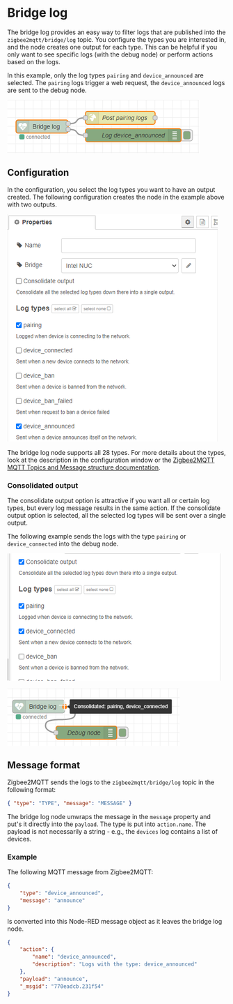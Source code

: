 # Bridge log

The bridge log provides an easy way to filter logs that are published into the 
`zigbee2mqtt/bridge/log` topic. You configure the types you are interested in, and the node creates one output for each type. This can be helpful if you only want to see specific logs (with the debug node) or perform actions based on the logs.

In this example, only the log types `pairing` and `device_announced` are selected. The `pairing` logs trigger a web request, the `device_announced` logs are sent to the debug node.

![Bridge log flow with debug node and webrequest](img/bridge-log-flow.png)



## Configuration

In the configuration, you select the log types you want to have an output created.
The following configuration creates the node in the example above with two outputs.

![Consolidate logs to one output.](img/bridge-log-config.png)

The bridge log node supports all 28 types. For more details about the types, look at the description in the configuration window or the [Zigbee2MQTT MQTT Topics and Message structure documentation](https://www.zigbee2mqtt.io/information/mqtt_topics_and_message_structure.html#zigbee2mqttbridgelog).

### Consolidated output

The consolidate output option is attractive if you want all or certain log types, but every log message results in the same action. If the consolidate output option is selected, all the selected log types will be sent over a single output.

The following example sends the logs with the type `pairing` or `device_connected` into the debug node.

![Consolidate logs to one output.](img/bridge-log-config-consolidate-output.png)

![Flow with logs consolidated into one output](img/bridge-log-flow-consolidate-output.png)



## Message format

Zigbee2MQTT sends the logs to the `zigbee2mqtt/bridge/log` topic in the following format:
``` json
{ "type": "TYPE", "message": "MESSAGE" }
```
The bridge log node unwraps the message in the `message` property and put's it directly into the `payload`. The type is put into `action.name`. The payload is not necessarily a string - e.g., the `devices` log contains a list of devices.


### Example
The following MQTT message from Zigbee2MQTT:

``` json
{
    "type": "device_announced",
    "message": "announce"
}
```

Is converted into this Node-RED message object as it leaves the bridge log node.
``` json
{
    "action": {
        "name": "device_announced",
        "description": "Logs with the type: device_announced"
    },
    "payload": "announce",
    "_msgid": "770eadcb.231f54"
}
```